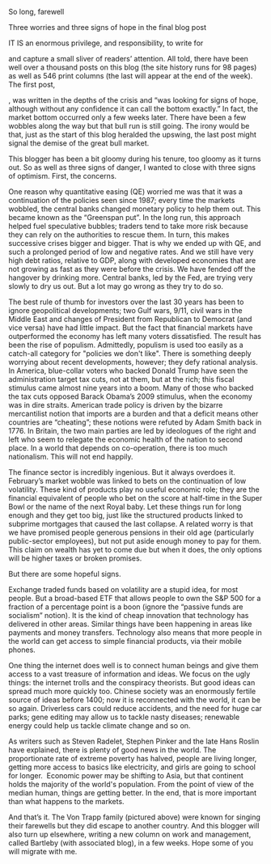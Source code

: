 So long, farewell

Three worries and three signs of hope in the final blog post

IT IS an enormous privilege, and responsibility, to write for 

 and capture a small sliver of readers’ attention. All told, there have been well over a thousand posts on this blog (the site history runs for 98 pages) as well as 546 print columns (the last will appear at the end of the week). The first post, 

, was written in the depths of the crisis and “was looking for signs of hope, although without any confidence it can call the bottom exactly.” In fact, the market bottom occurred only a few weeks later. There have been a few wobbles along the way but that bull run is still going. The irony would be that, just as the start of this blog heralded the upswing, the last post might signal the demise of the great bull market.

This blogger has been a bit gloomy during his tenure, too gloomy as it turns out. So as well as three signs of danger, I wanted to close with three signs of optimism. First, the concerns.

 One reason why quantitative easing (QE) worried me was that it was a continuation of the policies seen since 1987; every time the markets wobbled, the central banks changed monetary policy to help them out. This became known as the “Greenspan put”. In the long run, this approach helped fuel speculative bubbles; traders tend to take more risk because they can rely on the authorities to rescue them. In turn, this makes successive crises bigger and bigger. That is why we ended up with QE, and such a prolonged period of low and negative rates. And we still have very high debt ratios, relative to GDP, along with developed economies that are not growing as fast as they were before the crisis. We have fended off the hangover by drinking more. Central banks, led by the Fed, are trying very slowly to dry us out. But a lot may go wrong as they try to do so.

 The best rule of thumb for investors over the last 30 years has been to ignore geopolitical developments; two Gulf wars, 9/11, civil wars in the Middle East and changes of President from Republican to Democrat (and vice versa) have had little impact. But the fact that financial markets have outperformed the economy has left many voters dissatisfied. The result has been the rise of populism. Admittedly, populism is used too easily as a catch-all category for "policies we don't like". There is something deeply worrying about recent developments, however; they defy rational analysis. In America, blue-collar voters who backed Donald Trump have seen the administration target tax cuts, not at them, but at the rich; this fiscal stimulus came almost nine years into a boom. Many of those who backed the tax cuts opposed Barack Obama’s 2009 stimulus, when the economy was in dire straits. American trade policy is driven by the bizarre mercantilist notion that imports are a burden and that a deficit means other countries are “cheating”; these notions were refuted by Adam Smith back in 1776. In Britain, the two main parties are led by ideologues of the right and left who seem to relegate the economic health of the nation to second place. In a world that depends on co-operation, there is too much nationalism. This will not end happily.

 The finance sector is incredibly ingenious. But it always overdoes it. February’s market wobble was linked to bets on the continuation of low volatility. These kind of products play no useful economic role; they are the financial equivalent of people who bet on the score at half-time in the Super Bowl or the name of the next Royal baby. Let these things run for long enough and they get too big, just like the structured products linked to subprime mortgages that caused the last collapse. A related worry is that we have promised people generous pensions in their old age (particularly public-sector employees), but not put aside enough money to pay for them. This claim on wealth has yet to come due but when it does, the only options will be higher taxes or broken promises.

But there are some hopeful signs.

 Exchange traded funds based on volatility are a stupid idea, for most people. But a broad-based ETF that allows people to own the S&P 500 for a fraction of a percentage point is a boon (ignore the “passive funds are socialism” notion). It is the kind of cheap innovation that technology has delivered in other areas. Similar things have been happening in areas like payments and money transfers. Technology also means that more people in the world can get access to simple financial products, via their mobile phones.

 One thing the internet does well is to connect human beings and give them access to a vast treasure of information and ideas. We focus on the ugly things: the internet trolls and the conspiracy theorists. But good ideas can spread much more quickly too. Chinese society was an enormously fertile source of ideas before 1400; now it is reconnected with the world, it can be so again. Driverless cars could reduce accidents, and the need for huge car parks; gene editing may allow us to tackle nasty diseases; renewable energy could help us tackle climate change and so on. 

 As writers such as Steven Radelet, Stephen Pinker and the late Hans Roslin have explained, there is plenty of good news in the world. The proportionate rate of extreme poverty has halved, people are living longer, getting more access to basics like electricity, and girls are going to school for longer.  Economic power may be shifting to Asia, but that continent holds the majority of the world's population. From the point of view of the median human, things are getting better. In the end, that is more important than what happens to the markets.

And that’s it. The Von Trapp family (pictured above) were known for singing their farewells but they did escape to another country. And this blogger will also turn up elsewhere, writing a new column on work and management, called Bartleby (with associated blog), in a few weeks. Hope some of you will migrate with me. 